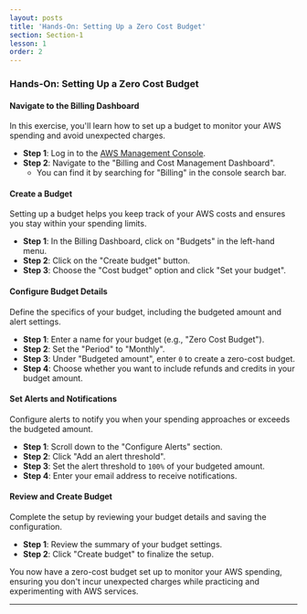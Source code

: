 ```yaml
---
layout: posts
title: 'Hands-On: Setting Up a Zero Cost Budget'
section: Section-1
lesson: 1
order: 2
---
```


### Hands-On: Setting Up a Zero Cost Budget

#### Navigate to the Billing Dashboard

In this exercise, you'll learn how to set up a budget to monitor your AWS spending and avoid unexpected charges.

- **Step 1**: Log in to the [AWS Management Console](https://aws.amazon.com/console/).
- **Step 2**: Navigate to the "Billing and Cost Management Dashboard".
  - You can find it by searching for "Billing" in the console search bar.

<!-- pagebreak -->

#### Create a Budget

Setting up a budget helps you keep track of your AWS costs and ensures you stay within your spending limits.

- **Step 1**: In the Billing Dashboard, click on "Budgets" in the left-hand menu.
- **Step 2**: Click on the "Create budget" button.
- **Step 3**: Choose the "Cost budget" option and click "Set your budget".

<!-- pagebreak -->

#### Configure Budget Details

Define the specifics of your budget, including the budgeted amount and alert settings.

- **Step 1**: Enter a name for your budget (e.g., "Zero Cost Budget").
- **Step 2**: Set the "Period" to "Monthly".
- **Step 3**: Under "Budgeted amount", enter `0` to create a zero-cost budget.
- **Step 4**: Choose whether you want to include refunds and credits in your budget amount.

<!-- pagebreak -->

#### Set Alerts and Notifications

Configure alerts to notify you when your spending approaches or exceeds the budgeted amount.

- **Step 1**: Scroll down to the "Configure Alerts" section.
- **Step 2**: Click "Add an alert threshold".
- **Step 3**: Set the alert threshold to `100%` of your budgeted amount.
- **Step 4**: Enter your email address to receive notifications.

<!-- pagebreak -->

#### Review and Create Budget

Complete the setup by reviewing your budget details and saving the configuration.

- **Step 1**: Review the summary of your budget settings.
- **Step 2**: Click "Create budget" to finalize the setup.

You now have a zero-cost budget set up to monitor your AWS spending, ensuring you don't incur unexpected charges while practicing and experimenting with AWS services.

---
